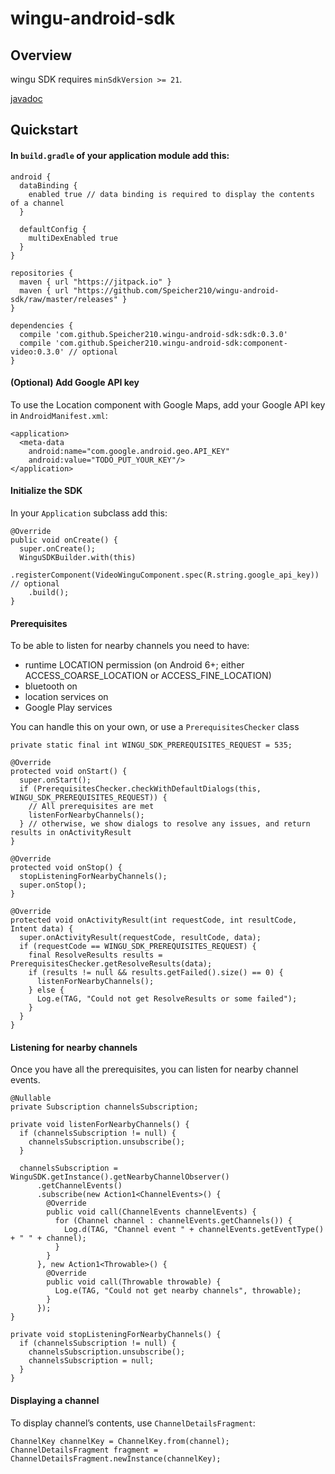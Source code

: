 # wingu-android-sdk

## Overview

wingu SDK requires `minSdkVersion >= 21`.

[javadoc](https://speicher210.github.io/wingu-android-sdk/javadoc/)

## Quickstart

#### In `build.gradle` of your application module add this:

```
android {
  dataBinding {
    enabled true // data binding is required to display the contents of a channel
  }

  defaultConfig {
    multiDexEnabled true
  }
}

repositories {
  maven { url "https://jitpack.io" }
  maven { url "https://github.com/Speicher210/wingu-android-sdk/raw/master/releases" }
}

dependencies {
  compile 'com.github.Speicher210.wingu-android-sdk:sdk:0.3.0'
  compile 'com.github.Speicher210.wingu-android-sdk:component-video:0.3.0' // optional
}
```

#### (Optional) Add Google API key

To use the Location component with Google Maps, add your Google API key in `AndroidManifest.xml`:

```
<application>
  <meta-data
    android:name="com.google.android.geo.API_KEY"
    android:value="TODO_PUT_YOUR_KEY"/>
</application>
```

#### Initialize the SDK

In your `Application` subclass add this:

```
@Override
public void onCreate() {
  super.onCreate();
  WinguSDKBuilder.with(this)
    .registerComponent(VideoWinguComponent.spec(R.string.google_api_key)) // optional
    .build();
}
```

#### Prerequisites

To be able to listen for nearby channels you need to have:

- runtime LOCATION permission (on Android 6+; either ACCESS_COARSE_LOCATION or ACCESS_FINE_LOCATION)
- bluetooth on
- location services on
- Google Play services

You can handle this on your own, or use a `PrerequisitesChecker` class

```
private static final int WINGU_SDK_PREREQUISITES_REQUEST = 535;

@Override
protected void onStart() {
  super.onStart();
  if (PrerequisitesChecker.checkWithDefaultDialogs(this, WINGU_SDK_PREREQUISITES_REQUEST)) {
    // All prerequisites are met
    listenForNearbyChannels();
  } // otherwise, we show dialogs to resolve any issues, and return results in onActivityResult
}

@Override
protected void onStop() {
  stopListeningForNearbyChannels();
  super.onStop();
}

@Override
protected void onActivityResult(int requestCode, int resultCode, Intent data) {
  super.onActivityResult(requestCode, resultCode, data);
  if (requestCode == WINGU_SDK_PREREQUISITES_REQUEST) {
    final ResolveResults results = PrerequisitesChecker.getResolveResults(data);
    if (results != null && results.getFailed().size() == 0) {
      listenForNearbyChannels();
    } else {
      Log.e(TAG, "Could not get ResolveResults or some failed");
    }
  }
}
```

#### Listening for nearby channels

Once you have all the prerequisites, you can listen for nearby channel events.

```
@Nullable
private Subscription channelsSubscription;

private void listenForNearbyChannels() {
  if (channelsSubscription != null) {
    channelsSubscription.unsubscribe();
  }

  channelsSubscription = WinguSDK.getInstance().getNearbyChannelObserver()
      .getChannelEvents()
      .subscribe(new Action1<ChannelEvents>() {
        @Override
        public void call(ChannelEvents channelEvents) {
          for (Channel channel : channelEvents.getChannels()) {
            Log.d(TAG, "Channel event " + channelEvents.getEventType() + " " + channel);
          }
        }
      }, new Action1<Throwable>() {
        @Override
        public void call(Throwable throwable) {
          Log.e(TAG, "Could not get nearby channels", throwable);
        }
      });
}

private void stopListeningForNearbyChannels() {
  if (channelsSubscription != null) {
    channelsSubscription.unsubscribe();
    channelsSubscription = null;
  }
}
```

#### Displaying a channel

To display channel’s contents, use `ChannelDetailsFragment`:

```
ChannelKey channelKey = ChannelKey.from(channel);
ChannelDetailsFragment fragment = ChannelDetailsFragment.newInstance(channelKey);
```
